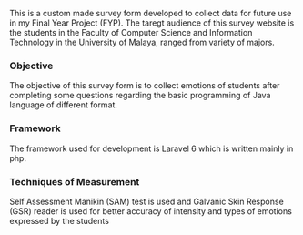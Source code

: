 This is a custom made survey form developed to collect data for future use in my Final Year Project (FYP). The taregt audience of this survey website is the students in the Faculty of Computer Science and Information Technology in the University of Malaya, ranged from variety of majors. 
<H3>Objective</H3>
The objective of this survey form is to collect emotions of students after completing some questions regarding the basic programming of Java language of different format.
<H3>Framework</H3>
The framework used for development is Laravel 6 which is written mainly in php.
<H3>Techniques of Measurement</H3>
Self Assessment Manikin (SAM) test is used and Galvanic Skin Response (GSR) reader is used for better accuracy of intensity and types of emotions expressed by the students
